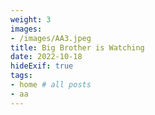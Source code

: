 ```yaml
---
weight: 3
images:
- /images/AA3.jpeg
title: Big Brother is Watching
date: 2022-10-18
hideExif: true
tags:
- home # all posts
- aa
---
```

